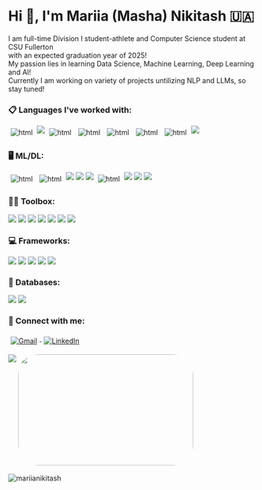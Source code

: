 <h1 align="left">Hi 👋, I'm Mariia (Masha) Nikitash 🇺🇦</h1>
<p align="left"> 
                   I am full-time Division I student-athlete and Computer Science student at CSU Fullerton <br> with an expected graduation year of 2025!<br>
                   My passion lies in learning Data Science, Machine Learning, Deep Learning and AI!<br>
                   Currently I am working on variety of projects untilizing NLP and LLMs, so stay tuned!</p>
                  
<!--- <p align = "center">
<img
src="https://media.giphy.com/media/JMaoKQTF3iur54WY0y/giphy.gif"> 
</p> -->

<h3 align="left">📋 Languages I've worked with:</h3>
<p align="left"> 
  <img src="https://img.shields.io/badge/Python-FFD43B?style=for-the-badge&logo=python&logoColor=blue" alt="html" style= " margin: 5px; vertical-align:top" /> 
  <img src="https://img.shields.io/badge/r-%23276DC3.svg?style=for-the-badge&logo=r&logoColor=white" />
 <img src="https://img.shields.io/badge/c++-%2300599C.svg?style=for-the-badge&logo=c%2B%2B&logoColor=white" alt="html" style= "margin: 5px; vertical-align:top"/>
 <img src="https://img.shields.io/badge/C-00599C?style=for-the-badge&logo=c&logoColor=white" alt="html" style= "margin: 5px; vertical-align:top"/> 
  <img src="https://img.shields.io/badge/CSS3-1572B6?style=for-the-badge&logo=css3&logoColor=white" alt="html" style= "margin: 5px; vertical-align:top"/> 
  <img src="https://img.shields.io/badge/HTML5-E34F26?style=for-the-badge&logo=html5&logoColor=white" alt="html" style= "margin: 5px; vertical-align:top"/> 
 <img src="https://img.shields.io/badge/javascript-%23323330.svg?style=for-the-badge&logo=javascript&logoColor=%23F7DF1E" alt="html" style= "margin: 5px; vertical-align:top"/> 
<img src="https://img.shields.io/badge/php-%23777BB4.svg?style=for-the-badge&logo=php&logoColor=white"/>


  <h3 align="left">🖥️ ML/DL:</h3>
 <p align="left"> 
 <img src="https://img.shields.io/badge/Numpy-777BB4?style=for-the-badge&logo=numpy&logoColor=white" alt="html" style= "margin: 5px; vertical-align:top"/> 
 <img src="https://img.shields.io/badge/Pandas-2C2D72?style=for-the-badge&logo=pandas&logoColor=white" alt="html" style= "margin: 5px; vertical-align:top"/>
  <img src="https://img.shields.io/badge/scikit--learn-%23F7931E.svg?style=for-the-badge&logo=scikit-learn&logoColor=white "/>
   <img src="https://img.shields.io/badge/PyTorch-%23EE4C2C.svg?style=for-the-badge&logo=PyTorch&logoColor=white "/> 
 <img src="https://img.shields.io/badge/Keras-%23D00000.svg?style=for-the-badge&logo=Keras&logoColor=white"/>
 <img src="https://img.shields.io/badge/TensorFlow-FF6F00?style=for-the-badge&logo=tensorflow&logoColor=white" alt="html" style= "margin: 5px; vertical-align:top"/> 
  <img src=" https://img.shields.io/badge/SciPy-%230C55A5.svg?style=for-the-badge&logo=scipy&logoColor=%white "/>
   <img src="https://img.shields.io/badge/opencv-%23white.svg?style=for-the-badge&logo=opencv&logoColor=white "/>
   <img src="https://img.shields.io/badge/Matplotlib-%23ffffff.svg?style=for-the-badge&logo=Matplotlib&logoColor=black "/>
</p> 



  <h3 align="left">👩‍💻 Toolbox:</h3>
  <p align="left"> 
  <img src="https://img.shields.io/badge/Visual%20Studio%20Code-0078d7.svg?style=for-the-badge&logo=visual-studio-code&logoColor=white" />
   <img src="https://img.shields.io/badge/RStudio-4285F4?style=for-the-badge&logo=rstudio&logoColor=white" />
  <img src="https://img.shields.io/badge/jupyter-%23FA0F00.svg?style=for-the-badge&logo=jupyter&logoColor=white "/>
 
  
  <img src="https://img.shields.io/badge/Replit-DD1200?style=for-the-badge&logo=Replit&logoColor=white" />
  <img src="https://img.shields.io/badge/Ubuntu-E95420?style=for-the-badge&logo=ubuntu&logoColor=white"/>
  <img src="https://img.shields.io/badge/Linux-FCC624?style=for-the-badge&logo=linux&logoColor=black"/>
  <img src="https://img.shields.io/badge/pycharm-143?style=for-the-badge&logo=pycharm&logoColor=black&color=black&labelColor=green" />

  </p> 

  <h3 align="left">💻 Frameworks:</h3>
 <p align="left"> 
   <img src="https://img.shields.io/badge/flask-%23000.svg?style=for-the-badge&logo=flask&logoColor=white"/>
   <img src="https://img.shields.io/badge/react-%2320232a.svg?style=for-the-badge&logo=react&logoColor=%2361DAFB"/>
    <img src="https://img.shields.io/badge/jquery-%230769AD.svg?style=for-the-badge&logo=jquery&logoColor=white"/>
   <img src="https://img.shields.io/badge/tailwindcss-%2338B2AC.svg?style=for-the-badge&logo=tailwind-css&logoColor=white"/>
    <img src="https://img.shields.io/badge/node.js-6DA55F?style=for-the-badge&logo=node.js&logoColor=white"/>
  
  
 <h3 align="left">💾 Databases:</h3>
 <p align="left"> 
   <img src="https://img.shields.io/badge/mysql-4479A1.svg?style=for-the-badge&logo=mysql&logoColor=white"/>
   <img src="https://img.shields.io/badge/MariaDB-003545?style=for-the-badge&logo=mariadb&logoColor=white"/>
</p> 

<h3 align="left">💬 Connect with me: </h3>
<a href="mailto:mariiaw@gmail.com">
  <img src="https://img.shields.io/badge/Gmail-D14836?style=for-the-badge&logo=gmail&logoColor=white" alt="Gmail" style="margin: 5px; vertical-align:top">
</a>
 <a href="https://www.linkedin.com/in/mariia-nikitash/">
  <img src="https://img.shields.io/badge/linkedin-%230077B5.svg?style=for-the-badge&logo=linkedin&logoColor=white"  alt="LinkedIn" style="margin: 5px; vertical-align:top">
</a> 

<p align="left">
 <img align=top src="https://github-readme-stats-sigma-five.vercel.app/api?username=MariiaNikitash&show_icons=true&theme=algolia&include_all_commits=true&hide=stars"/>
<img width="355" height="225" src="https://github-readme-stats.vercel.app/api/top-langs/?username=MariiaNikitash&theme=tokyonight&layout=compact&exclude_repo=settings" style="border-radius:40px;">
 <p><img align="left" src="https://github-readme-streak-stats.herokuapp.com/?user=mariianikitash&" alt="mariianikitash" /></p>


